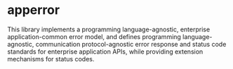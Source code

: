 # apperror

This library implements a programming language-agnostic, enterprise application-common error model, and defines programming language-agnostic, communication protocol-agnostic error response and status code standards for enterprise application APIs, while providing extension mechanisms for status codes.
